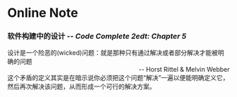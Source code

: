 Online Note
============
### 软件构建中的设计 -- <i>Code Complete 2edt: Chapter 5</i>
>
设计是一个险恶的(wicked)问题：就是那种只有通过解决或者部分解决才能被明确的问题   
<span style="float:right;">-- Horst Rittel & Melvin Webber</span>  
这个矛盾的定义其实是在暗示说你必须把这个问题“解决”一遍以便能明确定义它，然后再次解决该问题，从而形成一个可行的解决方案。  
>
